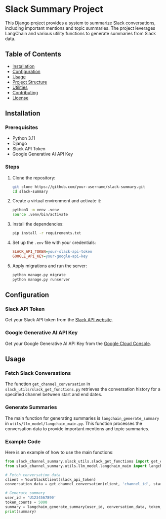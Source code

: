 # Slack Summary Project

This Django project provides a system to summarize Slack conversations, including important mentions and topic summaries. The project leverages LangChain and various utility functions to generate summaries from Slack data.

## Table of Contents

- [Installation](#installation)
- [Configuration](#configuration)
- [Usage](#usage)
- [Project Structure](#project-structure)
- [Utilities](#utilities)
- [Contributing](#contributing)
- [License](#license)

## Installation

### Prerequisites

- Python 3.11
- Django
- Slack API Token
- Google Generative AI API Key

### Steps

1. Clone the repository:

    ```bash
    git clone https://github.com/your-username/slack-summary.git
    cd slack-summary
    ```

2. Create a virtual environment and activate it:

    ```bash
    python3 -m venv .venv
    source .venv/bin/activate
    ```

3. Install the dependencies:

    ```bash
    pip install -r requirements.txt
    ```

4. Set up the `.env` file with your credentials:

    ```ini
    SLACK_API_TOKEN=your-slack-api-token
    GOOGLE_API_KEY=your-google-api-key
    ```

5. Apply migrations and run the server:

    ```bash
    python manage.py migrate
    python manage.py runserver
    ```

## Configuration

### Slack API Token

Get your Slack API token from the [Slack API website](https://api.slack.com).

### Google Generative AI API Key

Get your Google Generative AI API Key from the [Google Cloud Console](https://console.cloud.google.com/).

## Usage

### Fetch Slack Conversations

The function `get_channel_conversation` in `slack_utils/slack_get_functions.py` retrieves the conversation history for a specified channel between start and end dates.

### Generate Summaries

The main function for generating summaries is `langchain_generate_summary` in `utils/llm_model/langchain_main.py`. This function processes the conversation data to provide important mentions and topic summaries.

### Example Code

Here is an example of how to use the main functions:

```python
from slack_channel_summary.slack_utils.slack_get_functions import get_channel_conversation
from slack_channel_summary.utils.llm_model.langchain_main import langchain_generate_summary

# Fetch conversation data
client = YourSlackClient(slack_api_token)
conversation_data = get_channel_conversation(client, 'channel_id', start_date, end_date)

# Generate summary
user_id = 'U1234567890'
token_counts = 5000
summary = langchain_generate_summary(user_id, conversation_data, token_counts)
print(summary)
